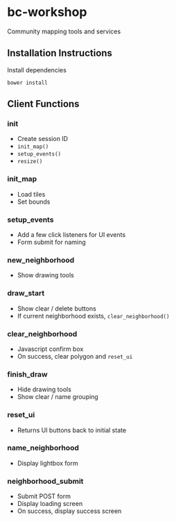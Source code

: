 # bc-workshop
Community mapping tools and services

## Installation Instructions

Install dependencies
```
bower install
```

## Client Functions

### init
- Create session ID
- `init_map()`
- `setup_events()`
- `resize()`

### init_map
- Load tiles
- Set bounds

### setup_events
- Add a few click listeners for UI events
- Form submit for naming

### new_neighborhood
- Show drawing tools

### draw_start
- Show clear / delete buttons
- If current neighborhood exists, `clear_neighborhood()`

### clear_neighborhood
- Javascript confirm box
- On success, clear polygon and `reset_ui`

### finish_draw
- Hide drawing tools
- Show clear / name grouping

### reset_ui
- Returns UI buttons back to initial state

### name_neighborhood
- Display lightbox form

### neighborhood_submit
- Submit POST form
- Display loading screen
- On success, display success screen
